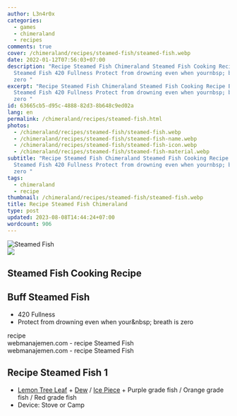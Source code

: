 ```yaml
---
author: L3n4r0x
categories:
  - games
  - chimeraland
  - recipes
comments: true
cover: /chimeraland/recipes/steamed-fish/steamed-fish.webp
date: 2022-01-12T07:56:03+07:00
description: "Recipe Steamed Fish Chimeraland Steamed Fish Cooking Recipe Buff
  Steamed Fish 420 Fullness Protect from drowning even when yournbsp; breath is
  zero "
excerpt: "Recipe Steamed Fish Chimeraland Steamed Fish Cooking Recipe Buff
  Steamed Fish 420 Fullness Protect from drowning even when yournbsp; breath is
  zero "
id: 63665cb5-d95c-4888-82d3-8b648c9ed02a
lang: en
permalink: /chimeraland/recipes/steamed-fish.html
photos:
  - /chimeraland/recipes/steamed-fish/steamed-fish.webp
  - /chimeraland/recipes/steamed-fish/steamed-fish-name.webp
  - /chimeraland/recipes/steamed-fish/steamed-fish-icon.webp
  - /chimeraland/recipes/steamed-fish/steamed-fish-material.webp
subtitle: "Recipe Steamed Fish Chimeraland Steamed Fish Cooking Recipe Buff
  Steamed Fish 420 Fullness Protect from drowning even when yournbsp; breath is
  zero "
tags:
  - chimeraland
  - recipe
thumbnail: /chimeraland/recipes/steamed-fish/steamed-fish.webp
title: Recipe Steamed Fish Chimeraland
type: post
updated: 2023-08-08T14:44:24+07:00
wordcount: 906
---
```


<link
  rel="stylesheet"
  href="https://rawcdn.githack.com/dimaslanjaka/Web-Manajemen/870a349/css/bootstrap-5-3-0-alpha3-wrapper.css"
/>
<section id="bootstrap-wrapper">
  <div data-bs-theme="dark">
    <div class="card mb-2">
      <div class="card-body">
        <div class="row g-0">
          <div class="col-sm-4 position-relative mb-2">
            <img
              src="https://www.webmanajemen.com/chimeraland/recipes/steamed-fish/steamed-fish-material.webp"
              class="card-img fit-cover w-100 h-100"
              alt="Steamed Fish"
              data-fancybox="true"
            />
          </div>
          <div class="col-sm-8 mb-2">
            <div class="card-body">
              <div class="d-flex flex-row align-items-center mb-3">
                <img
                  class="d-inline-block me-2"
                  src="https://www.webmanajemen.com/chimeraland/recipes/steamed-fish/steamed-fish-icon.webp"
                  width="auto"
                  height="auto"
                  style="vertical-align: middle"
                />
                <h2 class="fs-5">Steamed Fish Cooking Recipe</h2>
              </div>
              <h2 class="card-title fs-5">Buff Steamed Fish</h2>
              <div class="card-text">
                <ul>
                  <li>420 Fullness</li>
                  <li>
                    Protect from drowning even when your&amp;nbsp; breath is
                    zero
                  </li>
                </ul>
              </div>
              <span class="badge rounded-pill">recipe</span>
            </div>
            <div class="card-footer text-end text-muted mt-auto">
              webmanajemen.com - recipe Steamed Fish
            </div>
          </div>
        </div>
      </div>
      <div class="card-footer text-end text-muted">
        webmanajemen.com - recipe Steamed Fish
      </div>
    </div>
    <div class="row mb-2">
      <div class="col-12 col-lg-6 recipe-item mb-2">
        <div class="card">
          <div class="card-body">
            <h2 class="card-title fs-5">Recipe Steamed Fish 1</h2>
            <div class="card-text">
              <ul>
                <li>
                  <a
                    class="text-decoration-none text-primary"
                    href="/chimeraland/materials/lemon-tree-leaf.html"
                    >Lemon Tree Leaf</a
                  ><span> + </span
                  ><a
                    class="text-decoration-none text-primary"
                    href="/chimeraland/materials/dew.html"
                    >Dew</a
                  ><span> / </span
                  ><a
                    class="text-decoration-none text-primary"
                    href="/chimeraland/materials/ice-piece.html"
                    >Ice Piece</a
                  ><span> + </span>Purple grade fish<span> / </span>Orange grade
                  fish<span> / </span>Red grade fish
                </li>
                <li>Device: Stove or Camp</li>
              </ul>
            </div>
          </div>
        </div>
      </div>
    </div>
  </div>
</section>